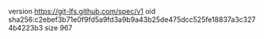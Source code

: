 version https://git-lfs.github.com/spec/v1
oid sha256:c2ebef3b71e0f9fd5a9fd3a9b9a43b25de475dcc525fe18837a3c3274b4223b3
size 967

